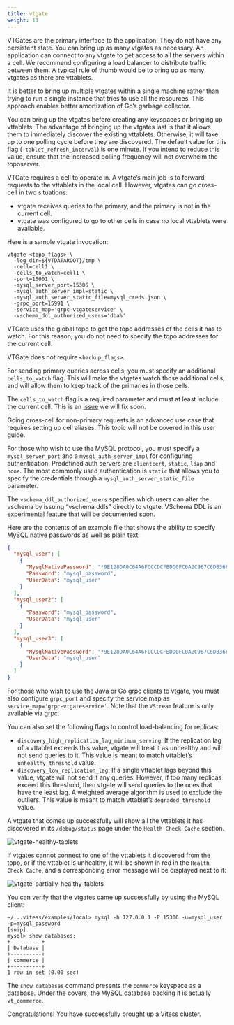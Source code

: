 ```yaml
---
title: vtgate
weight: 11
---
```


VTGates are the primary interface to the application. They do not have any persistent state. You can bring up as many vtgates as necessary. An application can connect to any vtgate to get access to all the servers within a cell. We recommend configuring a load balancer to distribute traffic between them. A typical rule of thumb would be to bring up as many vtgates as there are vttablets.

It is better to bring up multiple vtgates within a single machine rather than trying to run a single instance that tries to use all the resources. This approach enables better amortization of Go’s garbage collector.

You can bring up the vtgates before creating any keyspaces or bringing up vttablets. The advantage of bringing up the vtgates last is that it allows them to immediately discover the existing vttablets. Otherwise, it will take up to one polling cycle before they are discovered. The default value for this flag (`-tablet_refresh_interval`) is one minute. If you intend to reduce this value, ensure that the increased polling frequency will not overwhelm the toposerver.

VTGate requires a cell to operate in. A vtgate’s main job is to forward requests to the vttablets in the local cell. However, vtgates can go cross-cell in two situations:

* vtgate receives queries to the primary, and the primary is not in the current cell.
* vtgate was configured to go to other cells in case no local vttablets were available.

Here is a sample vtgate invocation:

```text
vtgate <topo_flags> \
  -log_dir=${VTDATAROOT}/tmp \
  -cell=cell1 \
  -cells_to_watch=cell1 \
  -port=15001 \
  -mysql_server_port=15306 \
  -mysql_auth_server_impl=static \
  -mysql_auth_server_static_file=mysql_creds.json \
  -grpc_port=15991 \
  -service_map='grpc-vtgateservice' \
  -vschema_ddl_authorized_users='dba%'
```
VTGate uses the global topo to get the topo addresses of the cells it has to watch. For this reason, you do not need to specify the topo addresses for the current cell.

VTGate does not require `<backup_flags>`.

For sending primary queries across cells, you must specify an additional `cells_to_watch` flag. This will make the vtgates watch those additional cells, and will allow them to keep track of the primaries in those cells.

The `cells_to_watch` flag is a required parameter and must at least include the current cell. This is an [issue](https://github.com/vitessio/vitess/issues/6126) we will fix soon.

Going cross-cell for non-primary requests is an advanced use case that requires setting up cell aliases. This topic will not be covered in this user guide.

For those who wish to use the MySQL protocol, you must specify a `mysql_server_port` and a `mysql_auth_server_impl` for configuring authentication. Predefined auth servers are `clientcert`, `static`, `ldap` and `none`. The most commonly used authentication is `static` that  allows you to specify the credentials through a `mysql_auth_server_static_file` parameter.

The `vschema_ddl_authorized_users` specifies which users can alter the vschema by issuing “vschema ddls” directly to vtgate. VSchema DDL is an experimental feature that will be documented soon.

Here are the contents of an example file that shows the ability to specify MySQL native passwords as well as plain text:

```json
{
  "mysql_user": [
    {
      "MysqlNativePassword": "*9E128DA0C64A6FCCCDCFBDD0FC0A2C967C6DB36F",
      "Password": "mysql_password",
      "UserData": "mysql_user"
    }
  ],
  "mysql_user2": [
    { 
      "Password": "mysql_password",
      "UserData": "mysql_user"
    }
  ],
  "mysql_user3": [
    {
      "MysqlNativePassword": "*9E128DA0C64A6FCCCDCFBDD0FC0A2C967C6DB36F",
      "UserData": "mysql_user"
    }
  ]
}
```

For those who wish to use the Java or Go grpc clients to vtgate, you must also configure `grpc_port` and specify the service map as `service_map='grpc-vtgateservice'`. Note that the `VStream` feature is only available via grpc.

You can also set the following flags to control load-balancing for replicas:

* `discovery_high_replication_lag_minimum_serving`: If the replication lag of a vttablet exceeds this value, vtgate will treat it as unhealthy and will not send queries to it. This value is meant to match vttablet’s `unhealthy_threshold` value.
* `discovery_low_replication_lag`: If a single vttablet lags beyond this value, vtgate will not send it any queries. However, if too many replicas exceed this threshold, then vtgate will send queries to the ones that have the least lag. A weighted average algorithm is used to exclude the outliers. This value is meant to match vttablet’s `degraded_threshold` value.

A vtgate that comes up successfully will show all the vttablets it has discovered in its `/debug/status` page under the `Health Check Cache` section.

![vtgate-healthy-tablets](../img/vtgate-healthy-tablets.png)

If vtgates cannot connect to one of the vttablets it discovered from the topo, or if the vttablet is unhealthy, it will be shown in red in the `Health Check Cache`, and a corresponding error message will be displayed next to it:

![vtgate-partially-healthy-tablets](../img/vtgate-partially-healthy-tablets.png)

You can verify that the vtgates came up successfully by using the MySQL client:

```text
~/...vitess/examples/local> mysql -h 127.0.0.1 -P 15306 -u=mysql_user -p=mysql_password
[snip]
mysql> show databases;
+----------+
| Database |
+----------+
| commerce |
+----------+
1 row in set (0.00 sec)
```

The `show databases` command presents the `commerce` keyspace as a database. Under the covers, the MySQL database backing it is actually `vt_commerce`.

Congratulations! You have successfully brought up a Vitess cluster.
